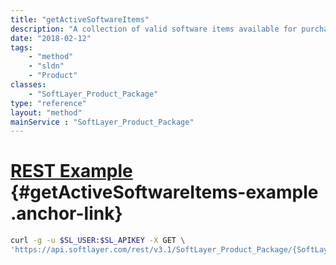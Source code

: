 ```yaml
---
title: "getActiveSoftwareItems"
description: "A collection of valid software items available for purchase in this package."
date: "2018-02-12"
tags:
    - "method"
    - "sldn"
    - "Product"
classes:
    - "SoftLayer_Product_Package"
type: "reference"
layout: "method"
mainService : "SoftLayer_Product_Package"
---
```


# [REST Example](#getActiveSoftwareItems-example) <a href="/article/rest/"><i class="fas fa-question"></i></a> {#getActiveSoftwareItems-example .anchor-link} 
```bash
curl -g -u $SL_USER:$SL_APIKEY -X GET \
'https://api.softlayer.com/rest/v3.1/SoftLayer_Product_Package/{SoftLayer_Product_PackageID}/getActiveSoftwareItems'
```
